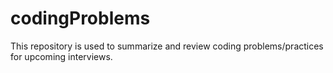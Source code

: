 # codingProblems
This repository is used to summarize and review coding problems/practices for upcoming interviews.
